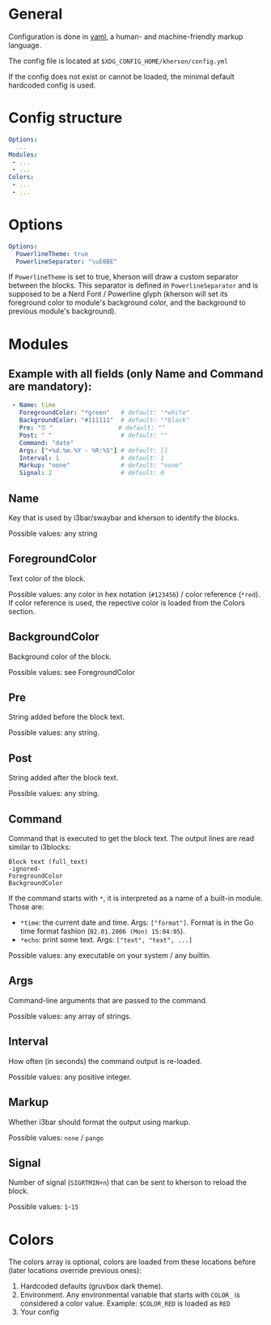 
# General

Configuration is done in [yaml](https://yaml.org/), a human- and machine-friendly markup language.

The config file is located at `$XDG_CONFIG_HOME/kherson/config.yml`

If the config does not exist or cannot be loaded, the minimal default hardcoded config is used.

# Config structure

```yml
Options:
  ...
Modules:
 - ...
 - ...
Colors:
 - ...
 - ...
```

# Options

```yml
Options:
  PowerlineTheme: true
  PowerlineSeparator: "\uE0BE"
```

If `PowerlineTheme` is set to true, kherson will draw a custom separator between
the blocks. This separator is defined in `PowerlineSeparator` and is supposed to
be a Nerd Font / Powerline glyph (kherson will set its foreground color to
module's background color, and the background to previous module's background).

# Modules

## Example with all fields (only Name and Command are mandatory):

```yml
 - Name: time
   ForegroundColor: "*green"   # default: "*white"
   BackgroundColor: "#111111"  # default: "*black"
   Pre: "⏰ "                  # default: ""
   Post: " "                   # default: ""
   Command: "date"
   Args: ["+%d.%m.%Y - %R:%S"] # default: []
   Interval: 1                 # default: 1
   Markup: "none"              # default: "none"
   Signal: 2                   # default: 0
```

## Name

Key that is used by i3bar/swaybar and kherson to identify the blocks.

Possible values: any string

## ForegroundColor

Text color of the block.

Possible values: any color in hex notation (`#123456`) / color reference (`*red`). If color reference is used, the repective color is loaded from the Colors section.

## BackgroundColor

Background color of the block.

Possible values: see ForegroundColor

## Pre

String added before the block text.

Possible values: any string.

## Post

String added after the block text.

Possible values: any string.

## Command

Command that is executed to get the block text. The output lines are read similar to i3blocks:

```text
Block text (full_text)
-ignored-
ForegroundColor
BackgroundColor
```

If the command starts with `*`, it is interpreted as a name of a built-in module. Those are:

 - `*time`: the current date and time. Args: `["format"]`.
   Format is in the Go time format fashion (`02.01.2006 (Mon) 15:04:05`).
 - `*echo`: print some text. Args: `["text", "text", ...]`

Possible values: any executable on your system / any builtin.

## Args

Command-line arguments that are passed to the command.

Possible values: any array of strings.

## Interval

How often (in seconds) the command output is re-loaded.

Possible values: any positive integer.

## Markup

Whether i3bar should format the output using markup.

Possible values: `none` / `pango`

## Signal

Number of signal (`SIGRTMIN+n`) that can be sent to kherson to reload the block.

Possible values: `1`-`15`

# Colors

The colors array is optional, colors are loaded from these locations before (later locations override previous ones):

1. Hardcoded defaults (gruvbox dark theme).
2. Environment. Any environmental variable that starts with `COLOR_` is considered a color value. Example: `$COLOR_RED` is loaded as `RED`
3. Your config

